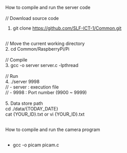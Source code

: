 How to compile and run the server code<br>
<br>
// Download source code<br>
1. git clone https://github.com/SLF-ICT-1/Common.git<br>
<br>
// Move the current working directory<br>
2. cd Common/RaspberryPi/Pi<br>
<br>
// Compile<br>
3. gcc -o server server.c -lpthread<br>
<br>
// Run<br>
4. ./server 9998<br>
// - server : execution file<br>
// - 9998 : Port number (9900 ~ 9999)<br>
<br>
5. Data store path<br>
cd ./data/{TODAY_DATE}<br>
cat {YOUR_ID}.txt  or vi {YOUR_ID}.txt<br>
<br>

How to compile and run the camera program
<br>
<br>
 - gcc -o picam picam.c
